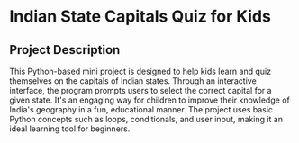 # Indian State Capitals Quiz for Kids
## Project Description

This Python-based mini project is designed to help kids learn and quiz themselves on the capitals of Indian states. Through an interactive interface, the program prompts users to select the correct capital for a given state. It's an engaging way for children to improve their knowledge of India's geography in a fun, educational manner. The project uses basic Python concepts such as loops, conditionals, and user input, making it an ideal learning tool for beginners.
